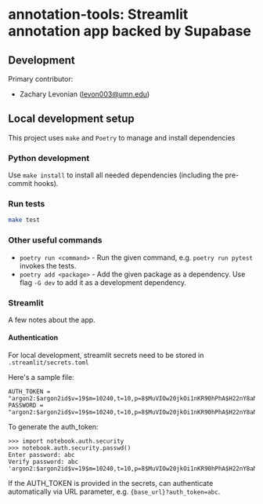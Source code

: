 # annotation-tools: Streamlit annotation app backed by Supabase


## Development

Primary contributor:

 - Zachary Levonian (<levon003@umn.edu>)

## Local development setup

This project uses `make` and `Poetry` to manage and install dependencies

### Python development

Use `make install` to install all needed dependencies (including the pre-commit hooks).

### Run tests

```bash
make test
```

### Other useful commands

 - `poetry run <command>` - Run the given command, e.g. `poetry run pytest` invokes the tests.
 - `poetry add <package>` - Add the given package as a dependency. Use flag `-G dev` to add it as a development dependency.

### Streamlit

A few notes about the app.

#### Authentication

For local development, streamlit secrets need to be stored in `.streamlit/secrets.toml`

Here's a sample file:
```
AUTH_TOKEN = "argon2:$argon2id$v=19$m=10240,t=10,p=8$MuVIOw20jkOi1nKR90hPhA$H22nY8aNyfztLYQCSj5NRw5/Cy2WOo6kl3K61RyaoZY"
PASSWORD = "argon2:$argon2id$v=19$m=10240,t=10,p=8$MuVIOw20jkOi1nKR90hPhA$H22nY8aNyfztLYQCSj5NRw5/Cy2WOo6kl3K61RyaoZY"
```

To generate the auth_token:
```
>>> import notebook.auth.security
>>> notebook.auth.security.passwd()
Enter password: abc
Verify password: abc
'argon2:$argon2id$v=19$m=10240,t=10,p=8$MuVIOw20jkOi1nKR90hPhA$H22nY8aNyfztLYQCSj5NRw5/Cy2WOo6kl3K61RyaoZY'
```

If the AUTH_TOKEN is provided in the secrets, can authenticate automatically via URL parameter, e.g. `{base_url}?auth_token=abc`.
